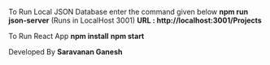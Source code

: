 To Run Local JSON Database enter the command given below 
**npm run json-server** (Runs in LocalHost 3001)
**URL : http://localhost:3001/Projects**

To Run React App
**npm install**
**npm start**

Developed By **Saravanan Ganesh**
